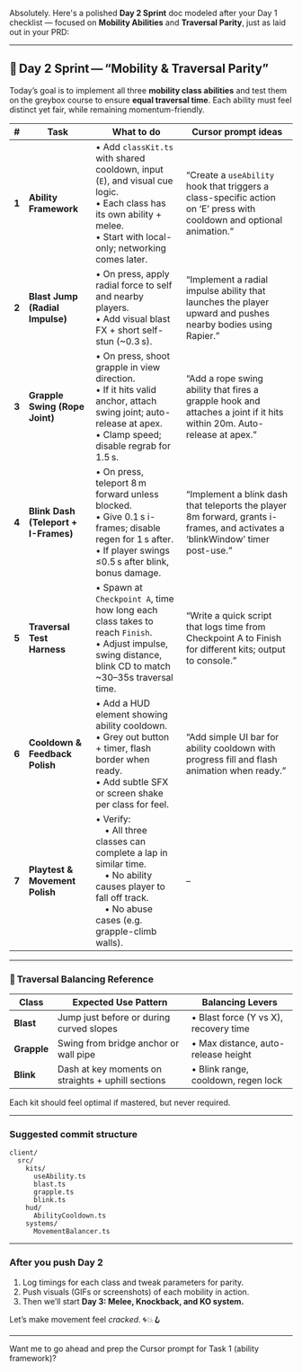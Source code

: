 Absolutely. Here's a polished **Day 2 Sprint** doc modeled after your Day 1 checklist — focused on **Mobility Abilities** and **Traversal Parity**, just as laid out in your PRD:

---

## 🎯 Day 2 Sprint — “Mobility & Traversal Parity”

Today’s goal is to implement all three **mobility class abilities** and test them on the greybox course to ensure **equal traversal time**. Each ability must feel distinct yet fair, while remaining momentum-friendly.

| #     | Task                                 | What to do                                                                                                                                                                    | Cursor prompt ideas                                                                                                           |
| ----- | ------------------------------------ | ----------------------------------------------------------------------------------------------------------------------------------------------------------------------------- | ----------------------------------------------------------------------------------------------------------------------------- |
| **1** | **Ability Framework**                | • Add `classKit.ts` with shared cooldown, input (`E`), and visual cue logic.<br>• Each class has its own ability + melee.<br>• Start with local-only; networking comes later. | “Create a `useAbility` hook that triggers a class-specific action on ‘E’ press with cooldown and optional animation.”         |
| **2** | **Blast Jump (Radial Impulse)**      | • On press, apply radial force to self and nearby players.<br>• Add visual blast FX + short self-stun (\~0.3 s).                                                              | “Implement a radial impulse ability that launches the player upward and pushes nearby bodies using Rapier.”                   |
| **3** | **Grapple Swing (Rope Joint)**       | • On press, shoot grapple in view direction.<br>• If it hits valid anchor, attach swing joint; auto-release at apex.<br>• Clamp speed; disable regrab for 1.5 s.              | “Add a rope swing ability that fires a grapple hook and attaches a joint if it hits within 20m. Auto-release at apex.”        |
| **4** | **Blink Dash (Teleport + I-Frames)** | • On press, teleport 8 m forward unless blocked.<br>• Give 0.1 s i-frames; disable regen for 1 s after.<br>• If player swings ≤0.5 s after blink, bonus damage.               | “Implement a blink dash that teleports the player 8m forward, grants i-frames, and activates a ‘blinkWindow’ timer post-use.” |
| **5** | **Traversal Test Harness**           | • Spawn at `Checkpoint A`, time how long each class takes to reach `Finish`.<br>• Adjust impulse, swing distance, blink CD to match \~30–35s traversal time.                  | “Write a quick script that logs time from Checkpoint A to Finish for different kits; output to console.”                      |
| **6** | **Cooldown & Feedback Polish**       | • Add a HUD element showing ability cooldown.<br>• Grey out button + timer, flash border when ready.<br>• Add subtle SFX or screen shake per class for feel.                  | “Add simple UI bar for ability cooldown with progress fill and flash animation when ready.”                                   |
| **7** | **Playtest & Movement Polish**       | • Verify:<br> • All three classes can complete a lap in similar time.<br> • No ability causes player to fall off track.<br> • No abuse cases (e.g. grapple-climb walls).      | –                                                                                                                             |

---

### 🧠 Traversal Balancing Reference

| Class       | Expected Use Pattern                               | Balancing Levers                      |
| ----------- | -------------------------------------------------- | ------------------------------------- |
| **Blast**   | Jump just before or during curved slopes           | • Blast force (Y vs X), recovery time |
| **Grapple** | Swing from bridge anchor or wall pipe              | • Max distance, auto-release height   |
| **Blink**   | Dash at key moments on straights + uphill sections | • Blink range, cooldown, regen lock   |

Each kit should feel optimal if mastered, but never required.

---

### Suggested commit structure

```
client/
  src/
    kits/
      useAbility.ts
      blast.ts
      grapple.ts
      blink.ts
    hud/
      AbilityCooldown.ts
    systems/
      MovementBalancer.ts
```

---

### After you push Day 2

1. Log timings for each class and tweak parameters for parity.
2. Push visuals (GIFs or screenshots) of each mobility in action.
3. Then we’ll start **Day 3: Melee, Knockback, and KO system.**

Let’s make movement feel *cracked*. 🌀💥🪝

---

Want me to go ahead and prep the Cursor prompt for Task 1 (ability framework)?

